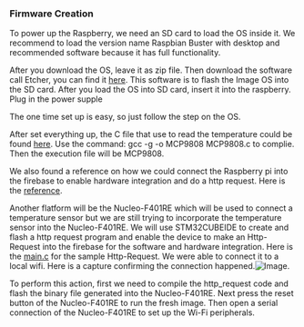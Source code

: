 ### Firmware Creation
To power up the Raspberry, we need an SD card to load the OS inside it. We recommend to load the version name Raspbian Buster with desktop and recommended software because it has full functionality.

After you download the OS, leave it as zip file. Then download the software call Etcher, you can find it [here](https://www.balena.io/etcher/). This software is to flash the Image OS into the SD card. After you load the OS into SD card, insert it into the raspberry. Plug in the power supple

The one time set up is easy, so just follow the step on the OS.

After set everything up, the C file that use to read the temperature could be found [here](https://github.com/namnguyen20999/SmartHome-Entry-CapstoneProject/blob/master/Firmware/MCP9808.c). Use the command: gcc -g -o MCP9808 MCP9808.c to complie. Then the execution file will be MCP9808.

We also found a reference on how we could connect the Raspberry pi into the firebase to enable hardware integration and do a http request. Here is the [reference](https://www.hackster.io/varuldcube100/send-sensor-data-to-firebase-real-time-database-4d6b83).

Another flatform will be the Nucleo-F401RE which will be used to connect a temperature sensor but we are still trying to incorporate the temperature sensor into the Nucleo-F401RE. We will use STM32CUBEIDE to create and flash a http request program and enable the device to make an Http-Request into the firebase for the software and hardware integration. Here is the [main.c](https://github.com/namnguyen20999/SmartHome-Entry-CapstoneProject/blob/master/Firmware/main_http_request_f401re.c) for the sample Http-Request. We were able to connect it to a local wifi. Here is a capture confirming the connection happened.![Image](https://github.com/namnguyen20999/SmartHome-Entry-CapstoneProject/blob/master/Images/wifi%20connection%20capture.PNG?raw=true).

To perform this action, first we need to compile the http_request code and flash the binary file generated into the Nucleo-F401RE. Next press the reset button of the Nucleo-F401RE to run the fresh image. Then open a serial connection of the Nucleo-F401RE to set up the Wi-Fi peripherals. 
